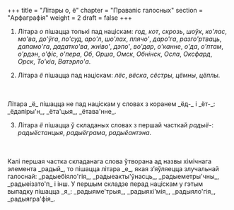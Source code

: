 +++
title = "Літары о, ё"
chapter = "Правапіс галосных"
section = "Арфаграфія"
weight = 2
draft = false
+++

1. Літара _о_ пішацца толькі пад націскам: _год_, _кот_, _скрозь_, _шоўк_, _ко'лас_, _мо'ва_, _до'ўга_, _по'суд_, _аро'л_, _шо'лах_, _плячо'_, _даро'га_, _разго'ртваць_, _дапамо'га_, _дадатко'ва_, _жніво'_, _дэпо'_, _во'дар_, _о'канне_, _о'да_, _о'птам_, _о'рдэн_, _о'фіс_, _о'пера_, _Об_, _Орша_, _Омск_, _Обнінск_, _Осла_, _Оксфард_, _Орск_, _То'кіа_, _Ватэрло'а_.

2. Літара _ё_ пішацца пад націскам: _лёс_, _вёска_, _сёстры_, _цёмны_, _цёплы_.
<br>
<br>Літара _ё_ пішацца не пад націскам у словах з коранем _ёд-_ і _ёт-_: _ёдапіры'н_, _ёта'цыя_, _ётава'нне_.

3. Літара _ё_ пішацца ў складаных словах з першай часткай _радыё-_: _радыёстанцыя_, _радыёграма_, _радыёантэна_.
<br>
<br>Калі першая частка складанага слова ўтворана ад назвы хімічнага элемента _радый_, то пішацца літара _е_, якая з’яўляецца злучальнай галоснай: _радыебіяло'гія_, _радыеакты'ўнасць_, _радыеметры'чны_, _радыеізато'п_ і інш. У першым складзе перад націскам у гэтым выпадку пішацца _я_: _радыяме'трыя_, _радыяхі'мія_, _радыяло'гія_, _радыягра'фія_.



